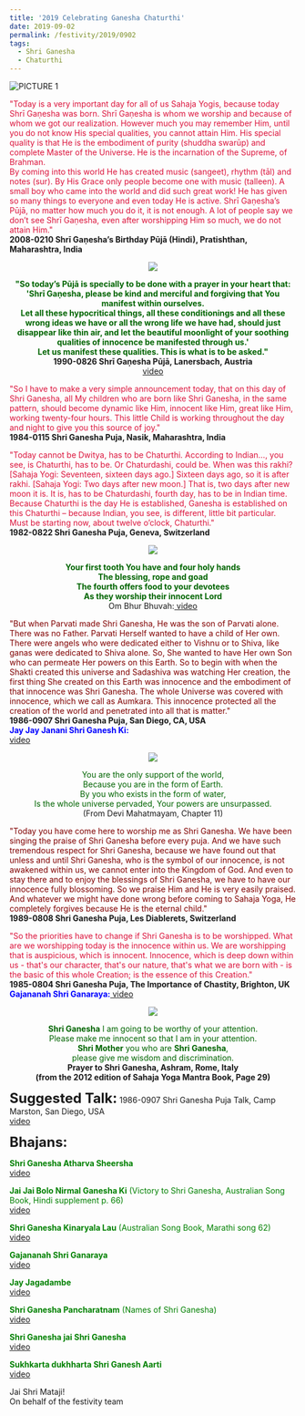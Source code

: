 ```yaml
---
title: '2019 Celebrating Ganesha Chaturthi'
date: 2019-09-02
permalink: /festivity/2019/0902
tags:
  - Shri Ganesha
  - Chaturthi
---
```


![PICTURE 1](/images/image1.png)

<p>
<font color="Crimson">"Today is a very important day for all of us Sahaja Yogis, because today Shrī Gaṇesha was born. Shrī Gaṇesha is whom we worship and because of whom we got our realization. However much you may remember Him, until you do not know His special qualities, you cannot attain Him. His special quality is that He is the embodiment of purity (shuddha swarūp) and complete Master of the Universe. He is the incarnation of the Supreme, of Brahman.<br>
By coming into this world He has created music (sangeet), rhythm (tāl) and notes (sur). By His Grace only people become one with music (talleen). A small boy who came into the world and did such great work! He has given so many things to everyone and even today He is active. Shrī Gaṇesha’s Pūjā, no matter how much you do it, it is not enough. A lot of people say we don’t see Shrī Gaṇesha, even after worshipping Him so much, we do not attain Him."</font><br>
<b>2008-0210 Shrī Gaṇesha’s Birthday Pūjā (Hindi), Pratishthan, Maharashtra, India</b>
</p>

<div style="text-align: center"><img src="/images/image40.png" /></div>

<p style="text-align:center;">
<font color="DarkGreen"><b>"So today’s Pūjā is specially to be done with a prayer in your heart that:<br>
'Shrī Gaṇesha, please be kind and merciful and forgiving that You manifest within ourselves.<br>
Let all these hypocritical things, all these conditionings and all these wrong ideas we have or all the wrong life we have had, should just disappear like thin air, and let the beautiful moonlight of your soothing qualities of innocence be manifested through us.'<br>
Let us manifest these qualities. This is what is to be asked."</b></font><br>
<b>1990-0826 Shrī Gaṇesha Pūjā, Lanersbach, Austria</b><br>
<a href="https://www.youtube.com/watch?v=HJzi8uu62lc&index=6&list=PLuAVZW42aaCkYVG_Ll2jgiRUtS9cC__p1"> video</a>
</p>

<p>
<font color="Crimson">"So I have to make a very simple announcement today, that on this day of Shri Ganesha, all My children who are born like Shri Ganesha, in the same pattern, should become dynamic like Him, innocent like Him, great like Him, working twenty-four hours. This little Child is working throughout the day and night to give you this source of joy."</font><br>
<b>1984-0115 Shri Ganesha Puja, Nasik, Maharashtra, India</b>
</p>

<p>
<font color="Crimson">"Today cannot be Dwitya, has to be Chaturthi. According to Indian…, you see, is Chaturthi, has to be. Or Chaturdashi, could be. When was this rakhi? [Sahaja Yogi: Seventeen, sixteen days ago.] Sixteen days ago, so it is after rakhi. [Sahaja Yogi: Two days after new moon.] That is, two days after new moon it is. It is, has to be Chaturdashi, fourth day, has to be in Indian time. Because Chaturthi is the day He is established, Ganesha is established on this Chaturthi – because Indian, you see, is different, little bit particular. Must be starting now, about twelve o’clock, Chaturthi."</font><br>
<b>1982-0822 Shri Ganesha Puja, Geneva, Switzerland</b>
</p>

<div style="text-align: center"><img src="/images/image41.png" /></div>

<p style="text-align:center;">
<font color="DarkGreen"><b>Your first tooth You have and four holy hands<br>
The blessing, rope and goad<br>
The fourth offers food to your devotees<br>
As they worship their innocent Lord</b></font><br>
Om Bhur Bhuvah:<a href="https://www.youtube.com/watch?v=W1x0tWtTk_8"> video</a>
</p>

<p>
<font color="Maroon">"But when Parvati made Shri Ganesha, He was the son of Parvati alone. There was no Father. Parvati Herself wanted to have a child of Her own. There were angels who were dedicated either to Vishnu or to Shiva, like ganas were dedicated to Shiva alone. So, She wanted to have Her own Son who can permeate Her powers on this Earth. So to begin with when the Shakti created this universe and Sadashiva was watching Her creation, the first thing She created on this Earth was innocence and the embodiment of that innocence was Shri Ganesha. The whole Universe was covered with innocence, which we call as Aumkara. This innocence protected all the creation of the world and penetrated into all that is matter."</font><br>
<b>1986-0907 Shri Ganesha Puja, San Diego, CA, USA</b><br>
<font color="Blue"><b>Jay Jay Janani Shri Ganesh Ki:</b></font><br>
<a href="https://www.youtube.com/watch?v=CDgg_m-d3CQ"> video</a>
</p>

<div style="text-align: center"><img src="/images/image42.png" /></div>

<p style="text-align:center;">
<font color="DarkGreen">
You are the only support of the world,<br>
Because you are in the form of Earth.<br>
By you who exists in the form of water,<br>
Is the whole universe pervaded, Your powers are unsurpassed.<br></font>
(From Devi Mahatmayam, Chapter 11)
</p>

<p>
<font color="Maroon">"Today you have come here to worship me as Shri Ganesha. We have been singing the praise of Shri Ganesha before every puja. And we have such tremendous respect for Shri Ganesha, because we have found out that unless and until Shri Ganesha, who is the symbol of our innocence, is not awakened within us, we cannot enter into the Kingdom of God. And even to stay there and to enjoy the blessings of Shri Ganesha, we have to have our innocence fully blossoming. So we praise Him and He is very easily praised. And whatever we might have done wrong before coming to Sahaja Yoga, He completely forgives because He is the eternal child."</font><br>
<b>1989-0808 Shri Ganesha Puja, Les Diablerets, Switzerland</b>
</p>	

<p>
<font color="Crimson">"So the priorities have to change if Shri Ganesha is to be worshipped. What are we worshipping today is the innocence within us. We are worshipping that is auspicious, which is innocent. Innocence, which is deep down within us - that's our character, that's our nature, that's what we are born with - is the basic of this whole Creation; is the essence of this Creation."</font><br>
<b>1985-0804 Shri Ganesha Puja, The Importance of Chastity, Brighton, UK</b><br>
<font color="Blue"><b>Gajananah Shri Ganaraya:</b></font><a href="https://www.youtube.com/watch?v=5fCd4wODKGg"> video</a>
</p>

<div style="text-align: center"><img src="/images/image43.png" /></div>

<p style="text-align:center;">
<font color="DarkGreen">
<b>Shri Ganesha</b> I am going to be worthy of your attention.<br>
Please make me innocent so that I am in your attention.<br>
<b>Shri Mother</b> you who are <b>Shri Ganesha</b>,<br>
please give me wisdom and discrimination.<br></font>
<b>Prayer to Shri Ganesha, Ashram, Rome, Italy<br>
(from the 2012 edition of Sahaja Yoga Mantra Book, Page 29)</b>
</p>

<font size="+2"><b>Suggested Talk:</b></font> 1986-0907 Shri Ganesha Puja Talk, Camp Marston, San Diego, USA<br><a href="https://www.youtube.com/watch?v=3oFG-2N1-5c"> video</a><br>

<font size="+2"><b>Bhajans:</b></font>

<p>
<font color="green"><b>Shri Ganesha Atharva Sheersha</b></font><br>
<a href="https://www.youtube.com/watch?v=Dxl42_lBRJ4">video</a><br>
</p>

<p>
<font color="green"><b>Jai Jai Bolo Nirmal Ganesha Ki</b> (Victory to Shri Ganesha, Australian Song Book, Hindi supplement p. 66)</font><br>
<a href="https://www.youtube.com/watch?v=9r2eVWLg4m">video</a><br>
</p>

<p>
<font color="green"><b>Shri Ganesha Kinaryala Lau</b> (Australian Song Book, Marathi song 62)</font><br>
<a href="https://www.youtube.com/watch?v=1ZZ57Fxd79Q">video</a><br>
</p>

<p>
<font color="green"><b>Gajananah Shri Ganaraya</b></font><br>
<a href="https://www.youtube.com/watch?v=5fCd4wODKGg">video</a><br>
</p>

<p>
<font color="green"><b>Jay Jagadambe</b></font><br>
<a href="https://www.youtube.com/watch?v=KbUT-S2AcBY">video</a><br>
</p>

<p>
<font color="green"><b>Shri Ganesha Pancharatnam</b>  (Names of Shri Ganesha)</font><br>
<a href="https://www.youtube.com/watch?v=TxotrB3Gzo0">video</a><br>
</p>

<p>
<font color="green"><b>Shri Ganesha jai Shri Ganesha</b></font><br>
<a href="https://www.youtube.com/watch?v=GCgN6qnmNi">video</a><br>
</p>

<p>
<font color="green"><b>Sukhkarta dukhharta Shri Ganesh Aarti</b></font><br>
<a href="https://www.youtube.com/watch?v=HNv44APLhL8&list=PLAFCF759D6F2B2407">video</a><br>
</p>

Jai Shri Mataji!<br>
On behalf of the festivity team
